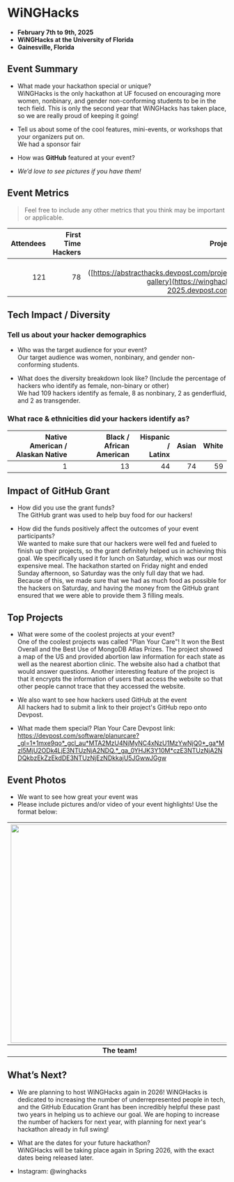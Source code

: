 # WiNGHacks
 - **February 7th to 9th, 2025** 
 - **WiNGHacks at the University of Florida**
 - **Gainesville, Florida**  

## Event Summary

- What made your hackathon special or unique? <br>
  WiNGHacks is the only hackathon at UF focused on encouraging more women, nonbinary, and gender non-conforming students to be in the tech field.
  This is only the second year that WiNGHacks has taken place, so we are really proud of keeping it going!
  
- Tell us about some of the cool features, mini-events, or workshops that your organizers put on. <br>
  We had a sponsor fair 
- How was **GitHub** featured at your event? <br> 
- *We’d love to see pictures if you have them!* <br>

## Event Metrics 
> Feel free to include any other metrics that you think may be important or applicable. 

| Attendees |First Time Hackers| Projects|
|---------------:|--------------:|------------:|
|121|78|31 ([https://abstracthacks.devpost.com/project-gallery](https://winghacks-2025.devpost.com/))| 

## Tech Impact / Diversity 

### Tell us about your hacker demographics
 - Who was the target audience for your event? <br>
   Our target audience was women, nonbinary, and gender non-conforming students.
   
 - What does the diversity breakdown look like? (Include the percentage of hackers who identify as female, non-binary or other) <br>
   We had 109 hackers identify as female, 8 as nonbinary, 2 as genderfluid, and 2 as transgender.

### What race & ethnicities did your hackers identify as?
| Native American / <br> Alaskan Native | Black / <br> African American | Hispanic / <br> Latinx | Asian | White |
|---------------:|--------------:|------------:|---------:|--------:|
|1|13|44|74|59|

## Impact of GitHub Grant
- How did you use the grant funds? <br>
  The GitHub grant was used to help buy food for our hackers!
  
- How did the funds positively affect the outcomes of your event participants? <br>
  We wanted to make sure that our hackers were well fed and fueled to finish up their projects, so the grant definitely helped us in achieving this goal.
  We specifically used it for lunch on Saturday, which was our most expensive meal. The hackathon started on Friday night and ended Sunday afternoon, so Saturday was the only full day that we had.
  Because of this, we made sure that we had as much food as possible for the hackers on Saturday, and having the money from the GitHub grant ensured that we were able to provide them 3 filling meals.

## Top Projects

- What were some of the coolest projects at your event? <br>
  One of the coolest projects was called "Plan Your Care"! It won the Best Overall and the Best Use of MongoDB Atlas Prizes. The project showed a map of the US and provided abortion law information
  for each state as well as the nearest abortion clinic. The website also had a chatbot that would answer questions. Another interesting feature of the project is that it encrypts the information of
  users that access the website so that other people cannot trace that they accessed the website.
  
- We also want to see how hackers used GitHub at the event <br>
  All hackers had to submit a link to their project's GitHub repo onto Devpost.
  
- What made them special?
  Plan Your Care Devpost link: https://devpost.com/software/planurcare?_gl=1*1mxe9qo*_gcl_au*MTA2MzU4NjMyNC4xNzU1MzYwNjQ0*_ga*MzI5MjU2ODk4LjE3NTUzNjA2NDQ.*_ga_0YHJK3Y10M*czE3NTUzNjA2NDQkbzEkZzEkdDE3NTUzNjEzNDkkajU5JGwwJGgw

## Event Photos

- We want to see how great your event was
- Please include pictures and/or video of your event highlights! Use the format below: 

| <img src="https://github.com/MLH/GitHub-Education-Hackathon-Grant-Fund/blob/main/Hackathons_2025/Images/WiNGHacks_organizers.jpg" width="500" height="auto"> |
|:--:|
| <b> The team! </b>|

## What’s Next?
- We are planning to host WiNGHacks again in 2026! WiNGHacks is dedicated to increasing the number of underrepresented people in tech, and the GitHub Education Grant has been incredibly helpful
  these past two years in helping us to achieve our goal. We are hoping to increase the number of hackers for next year, with planning for next year's hackathon already in full swing!
  
- What are the dates for your future hackathon? <br>
  WiNGHacks will be taking place again in Spring 2026, with the exact dates being released later.
  
- Instagram: @winghacks
